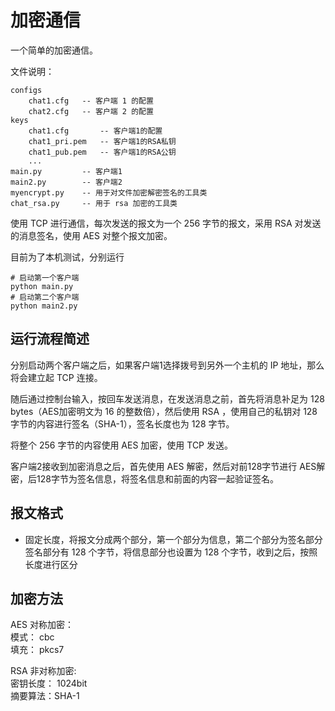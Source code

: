# 加密通信

一个简单的加密通信。

文件说明：
```shell
configs
    chat1.cfg   -- 客户端 1 的配置
    chat2.cfg   -- 客户端 2 的配置
keys
    chat1.cfg       -- 客户端1的配置
    chat1_pri.pem   -- 客户端1的RSA私钥
    chat1_pub.pem   -- 客户端1的RSA公钥
    ...
main.py         -- 客户端1
main2.py        -- 客户端2
myencrypt.py    -- 用于对文件加密解密签名的工具类
chat_rsa.py     -- 用于 rsa 加密的工具类
```

使用 TCP 进行通信，每次发送的报文为一个 256 字节的报文，采用 RSA 对发送的消息签名，使用 AES 对整个报文加密。

目前为了本机测试，分别运行
```shell
# 启动第一个客户端
python main.py 
# 启动第二个客户端
python main2.py
```

## 运行流程简述
分别启动两个客户端之后，如果客户端1选择拨号到另外一个主机的 IP 地址，那么将会建立起 TCP 连接。

随后通过控制台输入，按回车发送消息，在发送消息之前，首先将消息补足为 128 bytes（AES加密明文为 16 的整数倍），然后使用 RSA ，使用自己的私钥对 128 字节的内容进行签名（SHA-1），签名长度也为 128 字节。

将整个 256 字节的内容使用 AES 加密，使用 TCP 发送。

客户端2接收到加密消息之后，首先使用 AES 解密，然后对前128字节进行 AES解密，后128字节为签名信息，将签名信息和前面的内容一起验证签名。

## 报文格式

* 固定长度，将报文分成两个部分，第一个部分为信息，第二个部分为签名部分
签名部分有 128 个字节，将信息部分也设置为 128 个字节，收到之后，按照长度进行区分

## 加密方法

AES 对称加密：<br/>
模式： cbc  <br/>
填充： pkcs7

RSA 非对称加密: <br/>
密钥长度： 1024bit <br/>
摘要算法：SHA-1
